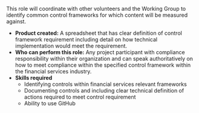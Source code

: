 This role will coordinate with other volunteers and the Working Group to identify common control frameworks for which content will be measured against.

* **Product created:** A spreadsheet that has clear definition of control framework requirement including detail on how technical implementation would meet the requirement.
* **Who can perform this role:** Any project participant with compliance responsibility within their organization and can speak authoritatively on how to meet compliance within the specified control framework within the financial services industry.
* **Skills required**
  * Identifying controls within financial services relevant frameworks
  * Documenting controls and including clear technical definition of actions required to meet control requirement
  * Ability to use GitHub